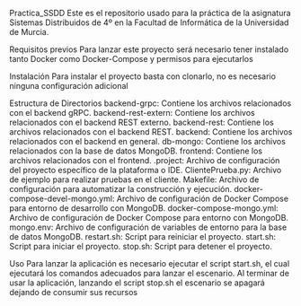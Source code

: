 
Practica_SSDD
Este es el repositorio usado para la práctica de la asignatura Sistemas Distribuidos de 4º en la Facultad de Informática de la Universidad de Murcia.

Requisitos previos
Para lanzar este proyecto será necesario tener instalado tanto Docker como Docker-Compose y permisos para ejecutarlos

Instalación
Para instalar el proyecto basta con clonarlo, no es necesario ninguna configuración adicional

Estructura de Directorios
backend-grpc: Contiene los archivos relacionados con el backend gRPC.
backend-rest-extern: Contiene los archivos relacionados con el backend REST externo.
backend-rest: Contiene los archivos relacionados con el backend REST.
backend: Contiene los archivos relacionados con el backend en general.
db-mongo: Contiene los archivos relacionados con la base de datos MongoDB.
frontend: Contiene los archivos relacionados con el frontend.
.project: Archivo de configuración del proyecto específico de la plataforma o IDE.
ClientePrueba.py: Archivo de ejemplo para realizar pruebas en el cliente.
Makefile: Archivo de configuración para automatizar la construcción y ejecución.
docker-compose-devel-mongo.yml: Archivo de configuración de Docker Compose para entorno de desarrollo con MongoDB.
docker-compose-mongo.yml: Archivo de configuración de Docker Compose para entorno con MongoDB.
mongo.env: Archivo de configuración de variables de entorno para la base de datos MongoDB.
restart.sh: Script para reiniciar el proyecto.
start.sh: Script para iniciar el proyecto.
stop.sh: Script para detener el proyecto.

Uso
Para lanzar la aplicación es necesario ejecutar el script start.sh, el cual ejecutará los comandos adecuados para lanzar el escenario. Al terminar de usar la aplicación, lanzando el script stop.sh el escenario se apagará dejando de consumir sus recursos
